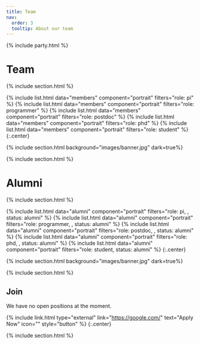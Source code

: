 ```yaml
---
title: Team
nav:
  order: 3
  tooltip: About our team
---
```

{% include party.html %}
# <i class="fas fa-users"></i>Team

{% include section.html %}

{%
  include list.html
  data="members"
  component="portrait"
  filters="role: pi"
%}
{%
  include list.html
  data="members"
  component="portrait"
  filters="role: programmer"
%}
{%
  include list.html
  data="members"
  component="portrait"
  filters="role: postdoc"
%}
{%
  include list.html
  data="members"
  component="portrait"
  filters="role: phd"
%}
{%
  include list.html
  data="members"
  component="portrait"
  filters="role: student"
%}
{:.center}

{% include section.html background="images/banner.jpg" dark=true%}


{% include section.html %}


# <i class="fas fa-users"></i>Alumni

{% include section.html %}

{%
  include list.html
  data="alumni"
  component="portrait"
  filters="role: pi, , status: alumni"
%}
{%
  include list.html
  data="alumni"
  component="portrait"
  filters="role: programmer, , status: alumni"
%}
{%
  include list.html
  data="alumni"
  component="portrait"
  filters="role: postdoc, , status: alumni"
%}
{%
  include list.html
  data="alumni"
  component="portrait"
  filters="role: phd, , status: alumni"
%}
{%
  include list.html
  data="alumni"
  component="portrait"
  filters="role: student, status: alumni"
%}
{:.center}

{% include section.html background="images/banner.jpg" dark=true%}


{% include section.html %}

## Join

We have no open positions at the moment.

{% include link.html type="external" link="https://google.com/" text="Apply Now" icon="" style="button" %}
{:.center}

{% include section.html %}

